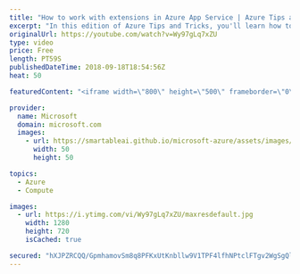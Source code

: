 ```yaml
---
title: "How to work with extensions in Azure App Service | Azure Tips and Tricks"
excerpt: "In this edition of Azure Tips and Tricks, you'll learn how to add extensions to web applications in Azure App Service. Watch to see the list of the various extensions from Microsoft and external parties that you can choose from and how to create your own.   For more tips and tricks, visit: http://azuredev.tips/"
originalUrl: https://youtube.com/watch?v=Wy97gLq7xZU
type: video
price: Free
length: PT59S
publishedDateTime: 2018-09-18T18:54:56Z
heat: 50

featuredContent: "<iframe width=\"800\" height=\"500\" frameborder=\"0\" src=\"https://www.youtube.com/embed/Wy97gLq7xZU\" allow=\"accelerometer; autoplay; encrypted-media; gyroscope; picture-in-picture\" allowfullscreen></iframe>"

provider:
  name: Microsoft
  domain: microsoft.com
  images:
    - url: https://smartableai.github.io/microsoft-azure/assets/images/organizations/microsoft.com-50x50.jpg
      width: 50
      height: 50

topics:
  - Azure
  - Compute

images:
  - url: https://i.ytimg.com/vi/Wy97gLq7xZU/maxresdefault.jpg
    width: 1280
    height: 720
    isCached: true

secured: "hXJPZRCQQ/GpmhamovSm8q8PFKxUtKnbllw9V1TPF4lfhNPtclFTgv2WgSgQlfVpIwAgUoD+0DG1wIIA4+HeFdEYyNqz7kFtGy9TrBjlF/jpOaNDlHTRYUNyX84y6pC07DGtVZiEm8ETG8FuiABNaz4rD1HQy9xnstXno0k2+RLFf/mcoGKhwcKdBYJ3OM+1abFH5E4Pz8Xvgmer5eWy1GiyMYWJFD6syyvMNvNZUlMWS7G/jGupqyNxuxvUVD5rlmxd+dELQnePzHcjDFDO7vrmZkvAl0Hnshg14AJIPKLa6jxFEP+X75VLdrBjeC/p2uWUBTJ/IF159PPEzVMxsMTHIhnVzeunoDLlshDRNoqdl/8oK8tAxteioi4bgBohtkkiBYDCOEn5AN/eaMJvRTO/NUUotpBm1TmLSQa/raE=;Y8x4giOPkHJfaDqmZDFn0g=="
---
```


